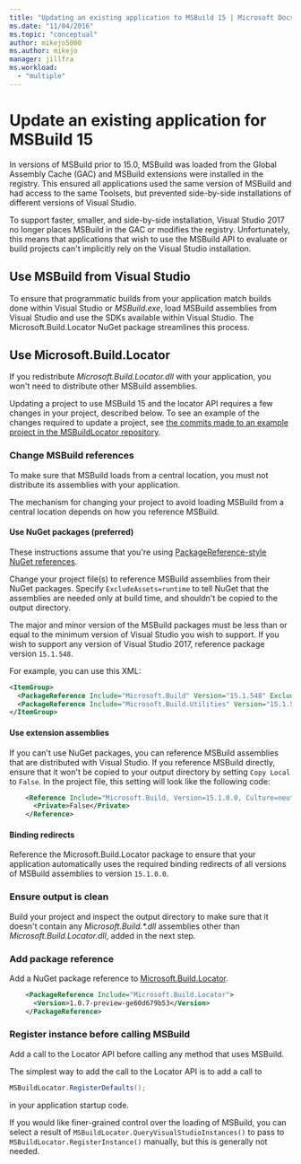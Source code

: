 ```yaml
---
title: "Updating an existing application to MSBuild 15 | Microsoft Docs"
ms.date: "11/04/2016"
ms.topic: "conceptual"
author: mikejo5000
ms.author: mikejo
manager: jillfra
ms.workload: 
  - "multiple"
---
```

# Update an existing application for MSBuild 15

In versions of MSBuild prior to 15.0, MSBuild was loaded from the Global Assembly Cache (GAC) and MSBuild extensions were installed in the registry. This ensured all applications used the same version of MSBuild and had access to the same Toolsets, but prevented side-by-side installations of different versions of Visual Studio.

To support faster, smaller, and side-by-side installation, Visual Studio 2017 no longer places MSBuild in the GAC or modifies the registry. Unfortunately, this means that applications that wish to use the MSBuild API to evaluate or build projects can't implicitly rely on the Visual Studio installation.

## Use MSBuild from Visual Studio

To ensure that programmatic builds from your application match builds done within Visual Studio or *MSBuild.exe*, load MSBuild assemblies from Visual Studio and use the SDKs available within Visual Studio. The Microsoft.Build.Locator NuGet package streamlines this process.

## Use Microsoft.Build.Locator

If you redistribute *Microsoft.Build.Locator.dll* with your application, you won't need to distribute other MSBuild assemblies.

Updating a project to use MSBuild 15 and the locator API requires a few changes in your project, described below. To see an example of the changes required to update a project, see [the commits made to an example project in the MSBuildLocator repository](https://github.com/Microsoft/MSBuildLocator/commits/example-updating-to-msbuild-15).

### Change MSBuild references

To make sure that MSBuild loads from a central location, you must not distribute its assemblies with your application.

The mechanism for changing your project to avoid loading MSBuild from a central location depends on how you reference MSBuild.

#### Use NuGet packages (preferred)

These instructions assume that you're using [PackageReference-style NuGet references](https://docs.microsoft.com/nuget/consume-packages/package-references-in-project-files).

Change your project file(s) to reference MSBuild assemblies from their NuGet packages. Specify `ExcludeAssets=runtime` to tell NuGet that the assemblies are needed only at build time, and shouldn't be copied to the output directory.

The major and minor version of the MSBuild packages must be less than or equal to the minimum version of Visual Studio you wish to support. If you wish to support any version of Visual Studio 2017, reference package version `15.1.548`.

For example, you can use this XML:

```xml
<ItemGroup>
  <PackageReference Include="Microsoft.Build" Version="15.1.548" ExcludeAssets="runtime" />
  <PackageReference Include="Microsoft.Build.Utilities" Version="15.1.548" ExcludeAssets="runtime" />
</ItemGroup>
```

#### Use extension assemblies

If you can't use NuGet packages, you can reference MSBuild assemblies that are distributed with Visual Studio. If you reference MSBuild directly, ensure that it won't be copied to your output directory by setting `Copy Local` to `False`. In the project file, this setting will look like the following code:

```xml
    <Reference Include="Microsoft.Build, Version=15.1.0.0, Culture=neutral, PublicKeyToken=b03f5f7f11d50a3a, processorArchitecture=MSIL">
      <Private>False</Private>
    </Reference>
```

#### Binding redirects

Reference the Microsoft.Build.Locator package to ensure that your application automatically uses the required binding redirects of all versions of MSBuild assemblies to version `15.1.0.0`.

### Ensure output is clean

Build your project and inspect the output directory to make sure that it doesn't contain any *Microsoft.Build.\*.dll* assemblies other than *Microsoft.Build.Locator.dll*, added in the next step.

### Add package reference

Add a NuGet package reference to [Microsoft.Build.Locator](https://www.nuget.org/packages/Microsoft.Build.Locator/).

```xml
    <PackageReference Include="Microsoft.Build.Locator">
      <Version>1.0.7-preview-ge60d679b53</Version>
    </PackageReference>
```

### Register instance before calling MSBuild

Add a call to the Locator API before calling any method that uses MSBuild.

The simplest way to add the call to the Locator API is to add a call to

```csharp
MSBuildLocator.RegisterDefaults();
```

in your application startup code.

If you would like finer-grained control over the loading of MSBuild, you can select a result of `MSBuildLocator.QueryVisualStudioInstances()` to pass to `MSBuildLocator.RegisterInstance()` manually, but this is generally not needed.
